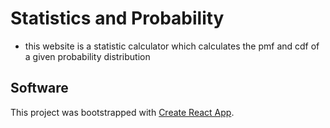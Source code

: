 # Statistics and Probability
- this website is a statistic calculator which calculates the pmf and cdf of a given probability distribution

## Software
This project was bootstrapped with [Create React App](https://github.com/facebook/create-react-app).
